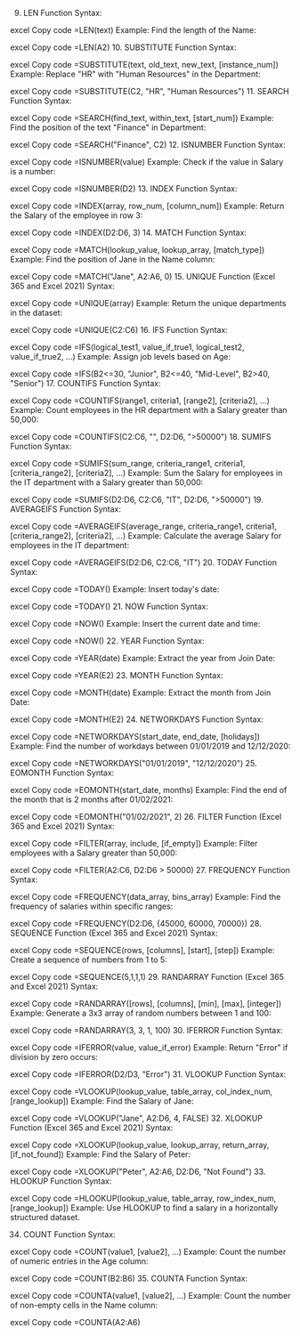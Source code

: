 9. LEN Function
Syntax:

excel
Copy code
=LEN(text)
Example:
Find the length of the Name:

excel
Copy code
=LEN(A2)
10. SUBSTITUTE Function
Syntax:

excel
Copy code
=SUBSTITUTE(text, old_text, new_text, [instance_num])
Example:
Replace "HR" with "Human Resources" in the Department:

excel
Copy code
=SUBSTITUTE(C2, "HR", "Human Resources")
11. SEARCH Function
Syntax:

excel
Copy code
=SEARCH(find_text, within_text, [start_num])
Example:
Find the position of the text "Finance" in Department:

excel
Copy code
=SEARCH("Finance", C2)
12. ISNUMBER Function
Syntax:

excel
Copy code
=ISNUMBER(value)
Example:
Check if the value in Salary is a number:

excel
Copy code
=ISNUMBER(D2)
13. INDEX Function
Syntax:

excel
Copy code
=INDEX(array, row_num, [column_num])
Example:
Return the Salary of the employee in row 3:

excel
Copy code
=INDEX(D2:D6, 3)
14. MATCH Function
Syntax:

excel
Copy code
=MATCH(lookup_value, lookup_array, [match_type])
Example:
Find the position of Jane in the Name column:

excel
Copy code
=MATCH("Jane", A2:A6, 0)
15. UNIQUE Function (Excel 365 and Excel 2021)
Syntax:

excel
Copy code
=UNIQUE(array)
Example:
Return the unique departments in the dataset:

excel
Copy code
=UNIQUE(C2:C6)
16. IFS Function
Syntax:

excel
Copy code
=IFS(logical_test1, value_if_true1, logical_test2, value_if_true2, ...)
Example:
Assign job levels based on Age:

excel
Copy code
=IFS(B2<=30, "Junior", B2<=40, "Mid-Level", B2>40, "Senior")
17. COUNTIFS Function
Syntax:

excel
Copy code
=COUNTIFS(range1, criteria1, [range2], [criteria2], ...)
Example:
Count employees in the HR department with a Salary greater than 50,000:

excel
Copy code
=COUNTIFS(C2:C6, "", D2:D6, ">50000")
18. SUMIFS Function
Syntax:

excel
Copy code
=SUMIFS(sum_range, criteria_range1, criteria1, [criteria_range2], [criteria2], ...)
Example:
Sum the Salary for employees in the IT department with a Salary greater than 50,000:

excel
Copy code
=SUMIFS(D2:D6, C2:C6, "IT", D2:D6, ">50000")
19. AVERAGEIFS Function
Syntax:

excel
Copy code
=AVERAGEIFS(average_range, criteria_range1, criteria1, [criteria_range2], [criteria2], ...)
Example:
Calculate the average Salary for employees in the IT department:

excel
Copy code
=AVERAGEIFS(D2:D6, C2:C6, "IT")
20. TODAY Function
Syntax:

excel
Copy code
=TODAY()
Example:
Insert today's date:

excel
Copy code
=TODAY()
21. NOW Function
Syntax:

excel
Copy code
=NOW()
Example:
Insert the current date and time:

excel
Copy code
=NOW()
22. YEAR Function
Syntax:

excel
Copy code
=YEAR(date)
Example:
Extract the year from Join Date:

excel
Copy code
=YEAR(E2)
23. MONTH Function
Syntax:

excel
Copy code
=MONTH(date)
Example:
Extract the month from Join Date:

excel
Copy code
=MONTH(E2)
24. NETWORKDAYS Function
Syntax:

excel
Copy code
=NETWORKDAYS(start_date, end_date, [holidays])
Example:
Find the number of workdays between 01/01/2019 and 12/12/2020:

excel
Copy code
=NETWORKDAYS("01/01/2019", "12/12/2020")
25. EOMONTH Function
Syntax:

excel
Copy code
=EOMONTH(start_date, months)
Example:
Find the end of the month that is 2 months after 01/02/2021:

excel
Copy code
=EOMONTH("01/02/2021", 2)
26. FILTER Function (Excel 365 and Excel 2021)
Syntax:

excel
Copy code
=FILTER(array, include, [if_empty])
Example:
Filter employees with a Salary greater than 50,000:

excel
Copy code
=FILTER(A2:C6, D2:D6 > 50000)
27. FREQUENCY Function
Syntax:

excel
Copy code
=FREQUENCY(data_array, bins_array)
Example:
Find the frequency of salaries within specific ranges:

excel
Copy code
=FREQUENCY(D2:D6, {45000, 60000, 70000})
28. SEQUENCE Function (Excel 365 and Excel 2021)
Syntax:

excel
Copy code
=SEQUENCE(rows, [columns], [start], [step])
Example:
Create a sequence of numbers from 1 to 5:

excel
Copy code
=SEQUENCE(5,1,1,1)
29. RANDARRAY Function (Excel 365 and Excel 2021)
Syntax:

excel
Copy code
=RANDARRAY([rows], [columns], [min], [max], [integer])
Example:
Generate a 3x3 array of random numbers between 1 and 100:

excel
Copy code
=RANDARRAY(3, 3, 1, 100)
30. IFERROR Function
Syntax:

excel
Copy code
=IFERROR(value, value_if_error)
Example:
Return "Error" if division by zero occurs:

excel
Copy code
=IFERROR(D2/D3, "Error")
31. VLOOKUP Function
Syntax:

excel
Copy code
=VLOOKUP(lookup_value, table_array, col_index_num, [range_lookup])
Example:
Find the Salary of Jane:

excel
Copy code
=VLOOKUP("Jane", A2:D6, 4, FALSE)
32. XLOOKUP Function (Excel 365 and Excel 2021)
Syntax:

excel
Copy code
=XLOOKUP(lookup_value, lookup_array, return_array, [if_not_found])
Example:
Find the Salary of Peter:

excel
Copy code
=XLOOKUP("Peter", A2:A6, D2:D6, "Not Found")
33. HLOOKUP Function
Syntax:

excel
Copy code
=HLOOKUP(lookup_value, table_array, row_index_num, [range_lookup])
Example:
Use HLOOKUP to find a salary in a horizontally structured dataset.

34. COUNT Function
Syntax:

excel
Copy code
=COUNT(value1, [value2], ...)
Example:
Count the number of numeric entries in the Age column:

excel
Copy code
=COUNT(B2:B6)
35. COUNTA Function
Syntax:

excel
Copy code
=COUNTA(value1, [value2], ...)
Example:
Count the number of non-empty cells in the Name column:

excel
Copy code
=COUNTA(A2:A6)
